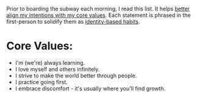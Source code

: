 Prior to boarding the subway each morning, I read this list. It helps [better align my intentions with my core values](http://jamesclear.com/values-choices). Each statement is phrased in the first-person to solidify them as [identity-based habits](http://jamesclear.com/identity-votes).

# Core Values:

- I'm (we're) always learning.
- I love myself and others infinitely.
- I strive to make the world better through people.
- I practice going first.
- I embrace discomfort - it's usually where you'll find growth.
